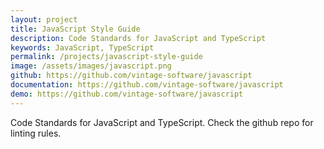 ```yaml
---
layout: project
title: JavaScript Style Guide
description: Code Standards for JavaScript and TypeScript
keywords: JavaScript, TypeScript
permalink: /projects/javascript-style-guide
image: /assets/images/javascript.png
github: https://github.com/vintage-software/javascript
documentation: https://github.com/vintage-software/javascript
demo: https://github.com/vintage-software/javascript
---
```


Code Standards for JavaScript and TypeScript. Check the github repo for linting rules.